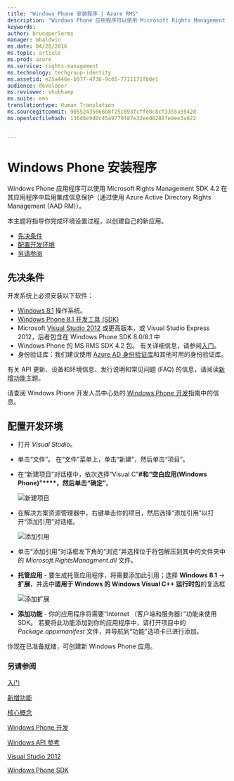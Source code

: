 ```yaml
---
title: "Windows Phone 安装程序 | Azure RMS"
description: "Windows Phone 应用程序可以使用 Microsoft Rights Management SDK 4.2 在其应用程序中启用集成信息保护。"
keywords: 
author: bruceperlerms
manager: mbaldwin
ms.date: 04/28/2016
ms.topic: article
ms.prod: azure
ms.service: rights-management
ms.technology: techgroup-identity
ms.assetid: e25a446e-b977-4736-9c65-7711171fb0e1
audience: developer
ms.reviewer: shubhamp
ms.suite: ems
translationtype: Human Translation
ms.sourcegitcommit: 90552435666b8f25c893fcffe8c8cf3355a5942d
ms.openlocfilehash: 136d6e9d0c45a9779f87e32eed8288fe8ee3a622


---
```


# Windows Phone 安装程序


Windows Phone 应用程序可以使用 Microsoft Rights Management SDK 4.2 在其应用程序中启用集成信息保护（通过使用 Azure Active Directory Rights Management (AAD RM)）。

本主题将指导你完成环境设置过程，以创建自己的新应用。

-   [先决条件](#prerequisites)
-   [配置开发环境](#configuring_your_development_environment)
-   [另请参阅](#see_also)

## 先决条件


开发系统上必须安装以下软件：

-   [Windows 8.1](http://windows.microsoft.com/en-US/windows-8/meet) 操作系统。
-   [Windows Phone 8.1 开发工具 (SDK)](http://dev.windowsphone.com/en-us/downloadsdk)
-   Microsoft [Visual Studio 2012](http://www.microsoft.com/visualstudio/eng/products/visual-studio-overview) 或更高版本，或 Visual Studio Express 2012，后者包含在 Windows Phone SDK 8.0/8.1 中
-   Windows Phone 的 MS RMS SDK 4.2 包。 有关详细信息，请参阅[入门](get-started.md)。
-   身份验证库：我们建议使用 [Azure AD 身份验证库](https://msdn.microsoft.com/en-us/library/jj573266.aspx)和其他可用的身份验证库。

有关 API 更新、设备和环境信息、发行说明和常见问题 (FAQ) 的信息，请阅读[新增功能](release-notes.md)主题。

请查阅 Windows Phone 开发人员中心处的 [Windows Phone 开发](https://msdn.microsoft.com/en-us/library/windowsphone/develop/ff402535.aspx)指南中的信息。

## 配置开发环境


-   打开 *Visual Studio*。
-   单击“文件”。 在“文件”菜单上，单击“新建”，然后单击“项目”。
-   在“新建项目”对话框中，依次选择“Visual C”**\#和“空白应用(Windows Phone)”****，然后单击“确定”**。

    ![新建项目](../media/wpsetup-newproj.png)

-   在解决方案资源管理器中，右键单击你的项目，然后选择“添加引用”以打开“添加引用”对话框。

    ![添加引用](../media/wpsetup-addref.png)

-   单击“添加引用”对话框左下角的“浏览”并选择位于将包解压到其中的文件夹中的 *Microsoft.RightsManagment.dll* 文件。
-   **托管应用** - 要生成托管应用程序，将需要添加此引用；选择 **Windows 8.1** -&gt;**扩展**，并选中**适用于 Windows 的 Windows Visual C++ 运行时包**的复选框

    ![添加扩展](../media/wpsetup-refmngr.png)

-   **添加功能** - 你的应用程序将需要“Internet （客户端和服务器）”功能来使用 SDK。 若要将此功能添加到你的应用程序中，请打开项目中的 *Package.appxmanifest* 文件，并导航到“功能”选项卡已进行添加。

你现在已准备就绪，可创建新 Windows Phone 应用。

### 另请参阅

[入门](get-started.md)

[新增功能](release-notes.md)

[核心概念](core-concepts.md)

[Windows Phone 开发](https://msdn.microsoft.com/en-us/library/windowsphone/develop/ff402535.aspx)

[Windows API 参考](/rights-management/sdk/4.2/api/winrt/Microsoft.RightsManagement)

[Visual Studio 2012](http://www.microsoft.com/visualstudio/eng/products/visual-studio-overview)

[Windows Phone SDK](http://dev.windowsphone.com/en-us/downloadsdk)

 

 






<!--HONumber=Jul16_HO3-->


